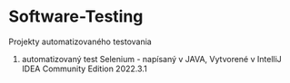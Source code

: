 # Software-Testing
Projekty automatizovaného testovania
1. automatizovaný test Selenium - napísaný v JAVA,
Vytvorené v IntelliJ IDEA Community Edition 2022.3.1
